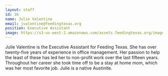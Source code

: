 ```yaml
---
layout: staff
id: 16
name: Julie Valentine
email: jvalentine@feedingtexas.org
position: Executive Assistant
image: https://s3-us-west-2.amazonaws.com/assets.feedingtexas.org/images/staff/julie-valentine.JPG
---
```

Julie Valentine is the Executive Assistant for Feeding Texas. She has over twenty-five years of experience in office management. Her passion to help the least of these has led her to non-profit work over the last fifteen years. Throughout her career she took time off to be a stay at home mom, which was her most favorite job. Julie is a native Austinite. 
